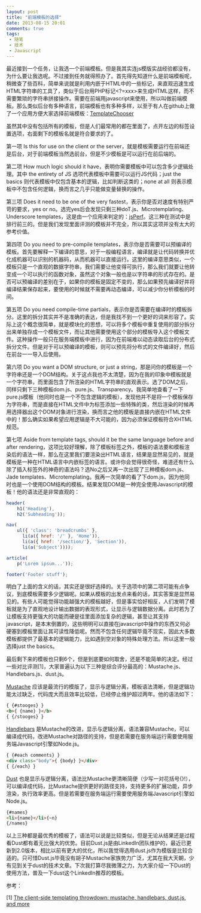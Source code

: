 ```yaml
---
layout: post
title: "前端模板的选择"
date: 2013-08-15 20:01
comments: true
tags:
 - 随笔
 - 技术
 - Javascript
---
```


最近接到一个任务，让我选一个前端模板。但是我其实连js模版实战经验都没有，为什么要让我选呢。不过接到任务就得照办了。首先得先知道什么是前端模板呢，稍微查了些百科，简单来说就是利用内嵌于HTML中的一些标记，来直观迅速生成HTML字符串的工具了，类似于后台用PHP标记<?=xxx>来生成HTML这样，而不需要繁琐的字符串拼接操作。需要在前端用javascript来使用，所以叫做前端模板。那么类似后台有多种语言，前端模板也有多种多样，以至于有人在github上做了一个应用方便大家选择前端模板：[TemplateChooser](http://garann.github.io/template-chooser/)

<!--more-->

虽然其中没有包括所有的模板，但是人们最常用的都在里面了，点开左边的标签设置选项，右面剩下的模板名就是符合要求的了。

第一项 Is this for use on the client or the server，就是模板需要运行在前端还是后台，对于前端模板当然选前台，但是不少模板是可以运行在前后端的。

第二项 How much logic should it have，表明你需要模板中可以包含多少逻辑处理。其中 the entirety of JS 选项代表模板中需要可以运行JS代码；just the basics 则代表模板中仅包含基本的逻辑，比如判断这类的；none at all 则表示模板中不包含任何逻辑，换而言之几乎只能做变量替换的操作。

第三项 Does it need to be one of the very fastest，表示你是否对速度有特别严苛的要求，yes or no。选完yes后会发现只剩三种doT.js、Microtemplating、Underscore templates，这是由一个应用来判定的：[jsPerf](http://jsperf.com/javascript-templating-shootoff-extended)。这三种在测试中是排行前三的。但是我们发现里面评测的模板并不完全，所以其实这项并没有太大的参考价值。

第四项 Do you need to pre-compile templates，表示你是否需要可以预编译的模板。首先要解释一下编译的意思，对于一般编程语言，编译就是让代码转换并优化成机器可以识别的机器码，从而机器可以直接运行。这里的编译意思类似，一个模板只是一个直观的数据字符串，我们需要让他变得可执行，那么我们就要让他转变成一个可以执行的函数对象，虽然这个对象一般也是以字符串的形式存在的。是否可以预编译的差别在于，如果你的模板是固定不变的，那么如果预先编译好并将编译结果保存起来，要使用的时候就不需要再动态编译，可以减少你分析模板的时间。

第五项 Do you need compile-time partials，表示你是否需要在编译时的模板拆分。这里的拆分其实并不是准确的表达，但是我找不到一个更好的词来形容了。实际上这个概念很简单，就是模块化的思想，可以将多个模板中重复使用的部分拆分出来单独存成一个模板文件，而让其他需要使用这个部分的模板导入这个模板文件。这种操作一般只在服务端模板中进行，因为在前端难以动态读取后台的分布式拆分文件。但是对于可以预编译的模板，则可以预先将分布式的文件编译好，然后在前台一一导入后使用。

第六项 Do you want a DOM structure, or just a string，那是问你的模板是一个字符串还是一个DOM结构。关于这点我也不太清楚，因为在我的印象中模板就是一个字符串，而里面包含了所渲染的HTML字符串的直观表示。选了DOM之后，同样只剩下三种模板dom.js、pure.js、Transparency。我简单地查看了一下pure.js模板（他同时也是一个不包含逻辑的模板），发现他并不是将一个模板保存为字符串，而是直接在HTML文件中为标签添加一些特殊的类，然后渲染的时候再用选择器出这个DOM对象进行渲染，换而言之他的模板是直接内嵌在HTML文件中的！那么确实如果希望应用逻辑是不大可能的，因为必须保证模板符合XHTML规范。

第七项 Aside from template tags, should it be the same language before and after rendering，这项比较好理解，除了模板标签之外，模板的语法要和模板渲染后的语法一样，那么在这里我们要渲染出HTML语言，结果是显然易见的，就是模板是一种在HTML语言中内嵌标签的语言。或许你会觉得很奇怪，难道还有什么除了插入标签外的神奇的语法吗？选No之后又再一次出现了三种模板dom.js、Jade templates、Microtemplating。我再一次简单的看了下dom.js，因为他同时也是一个使用DOM结构的模板。结果发现DOM是一种完全使用Javascript的模板！他的语法还是非常直观的：

``` javascript
header(
    h1('Heading'),
    h2('Subheading'));

nav(
    ul({ 'class': 'breadcrumbs' },
      li(a({ href: '/' }, 'Home')),
      li(a({ href: '/section/'}, 'Section')),
      li(a('Subject'))));

article(
    p('Lorem ipsum...'));

footer('Footer stuff');
```

明白了上面的含义的话，其实还是很好选择的。关于选项中的第二项可能有点争议，到底模板需要多少逻辑呢。如果从模板的出发点来看的话，其实答案是显然易见的。有些人可能觉得功能越强大的模板越好，但是事实恰好相反，人们发明了模板就是为了直观地设计输出数据的表现形式，让显示与逻辑数据分离。此时若为了让模板支持更强大的功能而硬是往里面添加复杂的逻辑，甚至让其支持javascript，是本末倒置的，这些明明可以直接在javascript中操作的东西又何必硬塞到模板里面让其可读性降低呢。然而不包含任何逻辑毕竟不现实，因此大多数模板都提供了最基本的逻辑能力，比如遇到空对象的特殊处理方法。所以这里一般选择just the basics。

最后剩下来的模板也只剩6个，但是到底要如何取舍，还是不能简单的决定。经过一些对比评测[1]，大家普遍认为以下三种是综合评分最高的：Mustache.js、Handlebars.js、dust.js。

[Mustache](https://github.com/janl/mustache.js/) 应该是最流行的模版了，显示与逻辑分离，模板语法清晰，但是逻辑功能太过缺乏，代码庞大而且效率比较低，已经停止维护超过两年。他的语法如下：
``` html
{ {#stooges} }
<b>{ {name} }</b>
{ {/stooges} }
```

[Handlebars](https://github.com/wycats/handlebars.js/)
是Mustache的改进，显示与逻辑分离，语法兼容Mustache，可以编译成代码，改进Mustache对路径的支持，但是若需要在服务端运行需要使用服务端Javascript引擎如Node.js。
``` html
{ {#each comments} }
<div class="body">{ {body} }</div>
{ {/each} }
```

[Dust](https://github.com/linkedin/dustjs)
也是显示与逻辑分离，语法比Mustache更清晰简便（少写一对花括号{}!），可以编译成代码，比Mustache提供更好的路径支持，支持更多的扩展功能，异步渲染，执行效率更高。但是若需要在服务端运行需要使用服务端Javascript引擎如Node.js。
``` html
{#names}
<li>{name}</li>{~n}
{/names}
```

以上三种都是最优秀的模板了，语法可以说是比较类似，但是无论从结果还是过程看Dust都有着无比强大的优势。目前Dust.js是由LinkedIn团队维护的，最近已更新到2.0版本，相比以前有更大的优化，所以我觉得选用dust.js作为模版是比较合适的。只可惜Dust.js毕竟没有胡子Mustache家族势力广泛，尤其在我大天朝，少有见到关于dust的技术文章。下次我打算尽我微薄之力，为大家介绍一下Dust的使用方法，普及一下dust这个LinkedIn推荐的模板。

参考：

[1] [The client-side templating throwdown: mustache, handlebars, dust.js, and more](http://engineering.linkedin.com/frontend/client-side-templating-throwdown-mustache-handlebars-dustjs-and-more)
